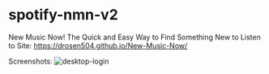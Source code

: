 # spotify-nmn-v2
New Music Now!
The Quick and Easy Way to Find Something New to Listen to
Site: https://drosen504.github.io/New-Music-Now/

Screenshots:
![desktop-login](drosen504/New-Music-Now/screenshots/nmn-desktop-login.png "Desktop View Login Screen")